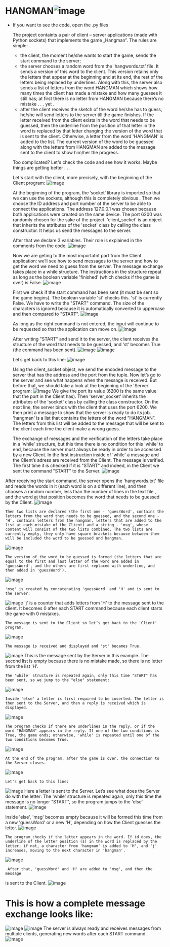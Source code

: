 # HANGMAN![image](https://user-images.githubusercontent.com/102962523/164088068-c255d789-a69f-47da-bcde-dc94eebbe303.png)

*  If you want to see the code, open the .py files 

	The project containts a pair of client – server applications (made with Python sockets) that implements the game „Hangman”. The rules are simple: 	
	 -  the client, the moment he/she wants to start the game, sends the start command to the server;
	 - the server chooses a random word from the 'hangwords.txt’ file. It sends a version of this word to the client. This version retains only the letters that appear at the beginning and at its end, the rest of the letters being replaced by underlines. Along with this, the server also sends a list of letters from the word HANGMAN which shows how many times the client has made a mistake and how many guesses it still has; at first there is no letter from HANGMAN because there’s no mistake . . . yet   .
	 - after the client receives the sketch of the word he/she has to guess, he/she will send letters to the server till the game finishes.  If the letter received from the client exists in the word that needs to be guessed, then the underline from the position of that letter in the word is replaced by that letter changing the version of the word that is sent to the client. Otherwise, a letter from the word 'HANGMAN' is added to the list. The current version of the word to be guessed along with the letters from HANGMAN are added to the message sent to the client to show him/her the progress. 

	Too complicated?
	Let's check the code and see how it works. 
	Maybe things are getting better . . .

	Let's start with the client, more precisely, with the beginning of the Client program:
 ![image](https://user-images.githubusercontent.com/102962523/164088217-f7e55964-0407-4394-9782-e47113713c1c.png)
 
  	At the beginning of the program, the ’socket’ library is imported so that we can use the sockets, although this is completely obvious  . 
	Then we choose the ID address and port number of the server to be able to connect the applications. The address 127.0.0.1 was chosen because both applications were created on the same device. The port 6200 was randomly chosen for the sake of the project.
	'client_socket' is an object that inherits the attributes of the 'socket' class by calling the class constructor. It helps us send the messages to the server.
  
  
	 After that we declare 3 variables. Their role is explained in the comments from the code:
  ![image](https://user-images.githubusercontent.com/102962523/164088293-75546284-2a0b-4e08-bc56-3eee4f20bb81.png)


 	Now we are geting to the most importatnt part from the Client application: we’ll see how to send messages to the server and how to get the word we need to guess from the server. The message exchange takes place in a while structure. The instructions in the structure repeat as long as the boolean variable 'finished' (which checks if the game is over) is False.
  ![image](https://user-images.githubusercontent.com/102962523/164088365-8e863a77-8e44-466b-92b0-21bb34acc2d8.png)

  
 	First we check if the start command has been sent (it must be sent so the game begins). The boolean variable 'st' checks this. 'st' is currently False.
	We have to write the "START" command. The size of the characters is ignored because it is automatically converted to uppercase and then compared to "START".
  ![image](https://user-images.githubusercontent.com/102962523/164088411-e57fc279-b5ef-4802-9df0-0fe0e5fcd15b.png)

 
 	As long as the right command is not entered, the input will continue to be requested so that the application can move on.
  ![image](https://user-images.githubusercontent.com/102962523/164088580-2ea27e18-d74b-492e-9d9d-4cb3bea53aa0.png)

 	After writing "START" and send it to the server, the client receives the structure of the word that needs to be guessed, and 'st' becomes True (the command has been sent).
  ![image](https://user-images.githubusercontent.com/102962523/164088626-89116b77-c83a-460c-adeb-b6a91cd6cbab.png)
  ![image](https://user-images.githubusercontent.com/102962523/164088636-7e231a0a-7e53-426f-8f37-221220a633c0.png)


 	Let’s get back to this line: ![image](https://user-images.githubusercontent.com/102962523/164088668-290aa54b-56c0-4b10-9b02-b37f21d7e437.png)

 	Using the client_socket object, we send the encoded message to the server that has the address and the port from the tuple.
	Now let’s go to the server and see what happens when the message is received.
 	But before that, we should take a look at the beginning of the 'Server' program:
  ![image](https://user-images.githubusercontent.com/102962523/164088794-fdfd6619-cd2d-43eb-a836-3801192c6bcd.png)
 	We give the port its value (6200 is the same value that the port in the Client has).
	Then 'server_socket' inherits the attributes of the 'socket' class by calling the class constructor. On the next line, the server binds with the client that uses the port 6200. 
	We then print a message to show that the server is ready to do its job.
	'hangman' is a list that contains the letters of the word ”HANGMAN”. The letters from this list will be added to the message that will be sent to the client each time the client make a wrong guess.
  
 	The exchange of messages and the verification of the letters take place in a 'while' structure, but this time there is no condition for this 'while' to end, because the server must always be ready in order to be accessed by a new Client.
 	In the first instruction inside of 'while' a message and the Client’s adress are received from the Client. The message is verified. The first time it is checked if it is "START" and indeed, in the Client we sent the command "START" to the Server.
  ![image](https://user-images.githubusercontent.com/102962523/164089161-2af50970-0a82-4845-abfd-f0d3f77fefe0.png)

  
  After receiving the start command, the server opens the 'hangwords.txt' file and reads the words in it (each word is on a different line), and then chooses a random number, less than the number of lines in the text file , and the word at that position becomes the word that needs to be guessed by the Client.
  ![image](https://user-images.githubusercontent.com/102962523/164089306-f8e49778-67b7-4571-ba46-923619182d8b.png)

 	Then two lists are declared (the first one - 'guessWord', contains the letters from the word thet needs to be guessed, and the second one - 'H', contains letters from the hangman, letters that are added to the list at each mistake of the Client) and a string - 'msg', whose content will consist of the two lists combined. The two lists are currently empty, they only have square brackets because between them will be included the word to be guessed and hangman.
  ![image](https://user-images.githubusercontent.com/102962523/164089386-1785293b-c0d6-475b-a947-16f1545bd250.png)

 	The version of the word to be guessed is formed (the letters that are equal to the first and last letter of the word are added in 'guessWord', and the others are first replaced with underline, and then added in 'guessWord').
  ![image](https://user-images.githubusercontent.com/102962523/164089422-277609c9-deda-4600-b33f-89c562bb49e8.png)

 	'msg' is created by concatenating 'guessWord' and 'H' and is sent to the server:
  ![image](https://user-images.githubusercontent.com/102962523/164089459-e927160b-1550-45a2-90d1-310c24c43ec3.png)
 	'j' is a counter that adds letters from 'H' to the message sent to the client. It becomes 0 after each START command because each client starts the game with 0 mistakes.
  
  	The message is sent to the Client so let’s get back to the 'Client' program.
  ![image](https://user-images.githubusercontent.com/102962523/164089643-0e84a1f1-ed29-4b91-a8b9-d86715dfcbcf.png)

 	The message is received and displayed and 'st' becames True.
  ![image](https://user-images.githubusercontent.com/102962523/164089700-8497bd58-492e-453b-8fcb-3300c74d38e5.png)
 	This is the message sent by the Server in this example. The second list is empty because there is no mistake made, so there is no letter from the list 'H'.
  
 	The 'while' structure is repeated again, only this time "START" has been sent, so we jump to the "else" statement:
  ![image](https://user-images.githubusercontent.com/102962523/164089760-05190eef-175c-4db2-8a3c-0697df609fcb.png)

 	Inside 'else' a letter is first required to be inserted. The letter is then sent to the Server, and then a reply is received which is displayed.
  ![image](https://user-images.githubusercontent.com/102962523/164089817-b1cb480d-4e86-45e7-a5db-b3380fae359c.png)

  
 	The program checks if there are underlines in the reply, or if the word "HANGMAN" appears in the reply. If one of the two conditions is True, the game ends; otherwise, 'while' is repeated until one of the two conditions becomes True.
  ![image](https://user-images.githubusercontent.com/102962523/164089858-b284b2c7-1a91-410e-b48a-cd041def2a0f.png)

 	At the end of the program, after the game is over, the connection to the Server closes.
  ![image](https://user-images.githubusercontent.com/102962523/164089889-de0b4a48-c0b8-41ac-ac1c-dbb6b712cf73.png)


 	Let's get back to this line: 
  ![image](https://user-images.githubusercontent.com/102962523/164089918-609fb75b-d639-4e5d-b3da-5f83526c33f4.png)
 	Here a letter is sent to the Server. Let’s see what does the Server do with the letter:
	The 'while' structure is repeated again, only this time the message is no longer "START", so the program jumps to the 'else' statement.
  ![image](https://user-images.githubusercontent.com/102962523/164089995-4938894e-dc3f-42c3-b0ab-f69a778fdfa3.png)

  Inside 'else', 'msg' becomes empty because it will be formed this time from a new 'guessWord' or a new 'H', depending on how the Client guesses the letter.
  ![image](https://user-images.githubusercontent.com/102962523/164090039-19268b0a-eb86-4da9-9727-0c757b78aa47.png)


 	The program checks if the letter appears in the word. If id does, the underline of the letter position (s) in the word is replaced by the letter; if not, a character from 'hangman' is added to 'H', and 'j' increases, moving to the next character in 'hangman'.
  ![image](https://user-images.githubusercontent.com/102962523/164090252-dd1537b7-99a0-430f-ab2f-c8100ac86059.png)

 	 After that, 'guessWord' and 'H' are added to 'msg', and then the message
 is sent to the Client.
  ![image](https://user-images.githubusercontent.com/102962523/164090291-76617275-f620-4779-b3ce-76a15e10288e.png)

   
  # This is how a complete message exchange looks like:
  ![image](https://user-images.githubusercontent.com/102962523/164090390-2b63e07b-a875-431d-b674-5439f33e474c.png)
  ![image](https://user-images.githubusercontent.com/102962523/164090405-557278e0-59da-42ea-aa2f-f5b1cab8c96e.png)
  The server is always ready and receives messages from multiple clients, generating new words after each START command.
  ![image](https://user-images.githubusercontent.com/102962523/164090441-d79ac069-572a-47d8-938a-510b7fa9d3a7.png)
